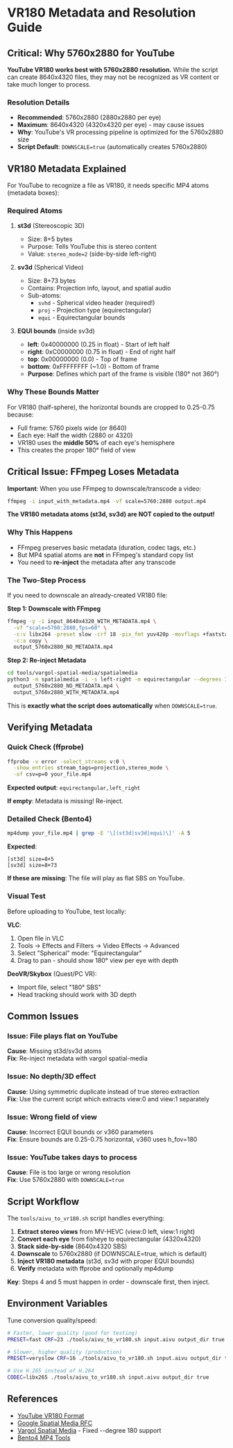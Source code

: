 # VR180 Metadata and Resolution Guide

## Critical: Why 5760x2880 for YouTube

**YouTube VR180 works best with 5760x2880 resolution.** While the script can create 8640x4320 files, they may not be recognized as VR content or take much longer to process.

### Resolution Details
- **Recommended**: 5760x2880 (2880x2880 per eye)
- **Maximum**: 8640x4320 (4320x4320 per eye) - may cause issues
- **Why**: YouTube's VR processing pipeline is optimized for the 5760x2880 size
- **Script Default**: `DOWNSCALE=true` (automatically creates 5760x2880)

## VR180 Metadata Explained

For YouTube to recognize a file as VR180, it needs specific MP4 atoms (metadata boxes):

### Required Atoms

1. **st3d** (Stereoscopic 3D)
   - Size: 8+5 bytes
   - Purpose: Tells YouTube this is stereo content
   - Value: `stereo_mode=2` (side-by-side left-right)

2. **sv3d** (Spherical Video)
   - Size: 8+73 bytes  
   - Contains: Projection info, layout, and spatial audio
   - Sub-atoms:
     - `svhd` - Spherical video header (required!)
     - `proj` - Projection type (equirectangular)
     - `equi` - Equirectangular bounds

3. **EQUI bounds** (inside sv3d)
   - **left**: 0x40000000 (0.25 in float) - Start of left half
   - **right**: 0xC0000000 (0.75 in float) - End of right half  
   - **top**: 0x00000000 (0.0) - Top of frame
   - **bottom**: 0xFFFFFFFF (~1.0) - Bottom of frame
   - **Purpose**: Defines which part of the frame is visible (180° not 360°)

### Why These Bounds Matter

For VR180 (half-sphere), the horizontal bounds are cropped to 0.25-0.75 because:
- Full frame: 5760 pixels wide (or 8640)
- Each eye: Half the width (2880 or 4320)
- VR180 uses the **middle 50%** of each eye's hemisphere
- This creates the proper 180° field of view

## Critical Issue: FFmpeg Loses Metadata

**Important**: When you use FFmpeg to downscale/transcode a video:
```bash
ffmpeg -i input_with_metadata.mp4 -vf scale=5760:2880 output.mp4
```

**The VR180 metadata atoms (st3d, sv3d) are NOT copied to the output!**

### Why This Happens
- FFmpeg preserves basic metadata (duration, codec tags, etc.)
- But MP4 spatial atoms are **not** in FFmpeg's standard copy list
- You need to **re-inject** the metadata after any transcode

### The Two-Step Process

If you need to downscale an already-created VR180 file:

**Step 1: Downscale with FFmpeg**
```bash
ffmpeg -y -i input_8640x4320_WITH_METADATA.mp4 \
  -vf "scale=5760:2880,fps=60" \
  -c:v libx264 -preset slow -crf 18 -pix_fmt yuv420p -movflags +faststart \
  -c:a copy \
  output_5760x2880_NO_METADATA.mp4
```

**Step 2: Re-inject Metadata**
```bash
cd tools/vargol-spatial-media/spatialmedia
python3 -m spatialmedia -i -s left-right -m equirectangular --degrees 180 \
  output_5760x2880_NO_METADATA.mp4 \
  output_5760x2880_WITH_METADATA.mp4
```

This is **exactly what the script does automatically** when `DOWNSCALE=true`.

## Verifying Metadata

### Quick Check (ffprobe)
```bash
ffprobe -v error -select_streams v:0 \
  -show_entries stream_tags=projection,stereo_mode \
  -of csv=p=0 your_file.mp4
```

**Expected output**: `equirectangular,left_right`

**If empty**: Metadata is missing! Re-inject.

### Detailed Check (Bento4)
```bash
mp4dump your_file.mp4 | grep -E '\[(st3d|sv3d|equi)\]' -A 5
```

**Expected**:
```
[st3d] size=8+5
[sv3d] size=8+73
```

**If these are missing**: The file will play as flat SBS on YouTube.

### Visual Test
Before uploading to YouTube, test locally:

**VLC**:
1. Open file in VLC
2. Tools → Effects and Filters → Video Effects → Advanced
3. Select "Spherical" mode: "Equirectangular"
4. Drag to pan - should show 180° view per eye with depth

**DeoVR/Skybox** (Quest/PC VR):
- Import file, select "180° SBS"
- Head tracking should work with 3D depth

## Common Issues

### Issue: File plays flat on YouTube
**Cause**: Missing st3d/sv3d atoms  
**Fix**: Re-inject metadata with vargol spatial-media

### Issue: No depth/3D effect
**Cause**: Using symmetric duplicate instead of true stereo extraction  
**Fix**: Use the current script which extracts view:0 and view:1 separately

### Issue: Wrong field of view
**Cause**: Incorrect EQUI bounds or v360 parameters  
**Fix**: Ensure bounds are 0.25-0.75 horizontal, v360 uses h_fov=180

### Issue: YouTube takes days to process
**Cause**: File is too large or wrong resolution  
**Fix**: Use 5760x2880 with `DOWNSCALE=true`

## Script Workflow

The `tools/aivu_to_vr180.sh` script handles everything:

1. **Extract stereo views** from MV-HEVC (view:0 left, view:1 right)
2. **Convert each eye** from fisheye to equirectangular (4320x4320)
3. **Stack side-by-side** (8640x4320 SBS)
4. **Downscale** to 5760x2880 (if DOWNSCALE=true, which is default)
5. **Inject VR180 metadata** (st3d, sv3d with proper EQUI bounds)
6. **Verify** metadata with ffprobe and optionally mp4dump

**Key**: Steps 4 and 5 must happen in order - downscale first, then inject.

## Environment Variables

Tune conversion quality/speed:

```bash
# Faster, lower quality (good for testing)
PRESET=fast CRF=23 ./tools/aivu_to_vr180.sh input.aivu output_dir true

# Slower, higher quality (production)
PRESET=veryslow CRF=16 ./tools/aivu_to_vr180.sh input.aivu output_dir true

# Use H.265 instead of H.264
CODEC=libx265 ./tools/aivu_to_vr180.sh input.aivu output_dir true
```

## References

- [YouTube VR180 Format](https://support.google.com/youtube/answer/6178631)
- [Google Spatial Media RFC](https://github.com/google/spatial-media/blob/master/docs/spherical-video-v2-rfc.md)
- [Vargol Spatial Media](https://github.com/Vargol/spatial-media) - Fixed --degree 180 support
- [Bento4 MP4 Tools](https://github.com/axiomatic-systems/Bento4)
